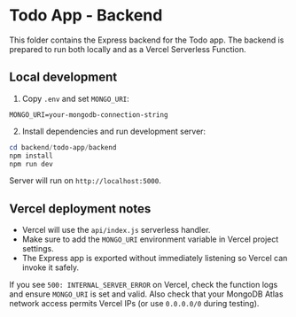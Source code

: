 # Todo App - Backend

This folder contains the Express backend for the Todo app. The backend is prepared to run both locally and as a Vercel Serverless Function.

## Local development

1. Copy `.env` and set `MONGO_URI`:

```
MONGO_URI=your-mongodb-connection-string
```

2. Install dependencies and run development server:

```powershell
cd backend/todo-app/backend
npm install
npm run dev
```

Server will run on `http://localhost:5000`.

## Vercel deployment notes

- Vercel will use the `api/index.js` serverless handler.
- Make sure to add the `MONGO_URI` environment variable in Vercel project settings.
- The Express app is exported without immediately listening so Vercel can invoke it safely.

If you see `500: INTERNAL_SERVER_ERROR` on Vercel, check the function logs and ensure `MONGO_URI` is set and valid. Also check that your MongoDB Atlas network access permits Vercel IPs (or use `0.0.0.0/0` during testing).